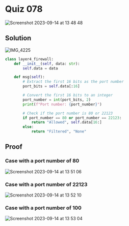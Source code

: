 # Quiz 078

<img width="max" alt="Screenshot 2023-09-14 at 13 48 48" src="https://github.com/2024sabuhiabbasov/Year_2/assets/111758436/f51ee76a-0d21-4c8c-9611-e4b2cf3ce076">

## Solution
![IMG_4225](https://github.com/2024sabuhiabbasov/Year_2/assets/111758436/74941ed3-7903-4604-b65e-0ee2cd3f7ba4)

```.py
class layer4_firewall:
    def __init__(self, data: str):
        self.data = data

    def msg(self):
        # Extract the first 16 bits as the port number
        port_bits = self.data[:16]

        # Convert the first 16 bits to an integer
        port_number = int(port_bits, 2)
        print(f"Port number: {port_number}")

        # Check if the port number is 80 or 22123
        if port_number == 80 or port_number == 22123:
            return "Allowed", self.data[16:]
        else:
            return "Filtered", "None"
```

## Proof
### Case with a port number of 80
<img width="max" alt="Screenshot 2023-09-14 at 13 51 06" src="https://github.com/2024sabuhiabbasov/Year_2/assets/111758436/01e86856-95c0-4c7e-9476-55f9b79ff65b">

### Case with a port number of 22123
<img width="max" alt="Screenshot 2023-09-14 at 13 52 10" src="https://github.com/2024sabuhiabbasov/Year_2/assets/111758436/f1081ca6-8c90-4462-90f2-ae4bdcdefff2">

### Case with a port number of 100
<img width="max" alt="Screenshot 2023-09-14 at 13 53 04" src="https://github.com/2024sabuhiabbasov/Year_2/assets/111758436/adb24ef8-cb8b-4995-8ece-81b762e670f1">
